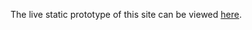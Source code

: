 The live static prototype of this site can be viewed [here](https://tkdblake93.github.io/HDSN-proto/).